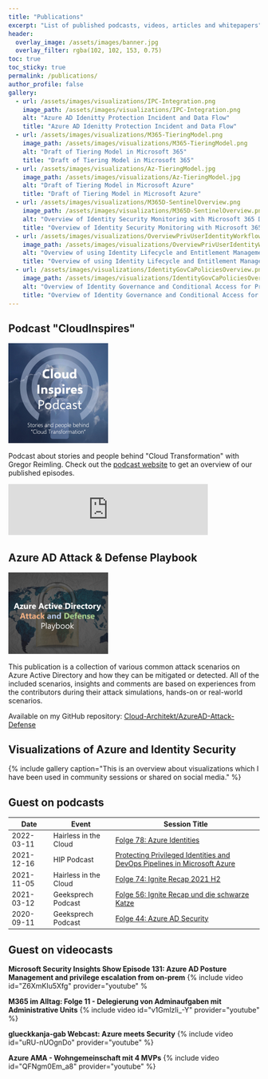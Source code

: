 ```yaml
---
title: "Publications"
excerpt: "List of published podcasts, videos, articles and whitepapers"
header:
  overlay_image: /assets/images/banner.jpg
  overlay_filter: rgba(102, 102, 153, 0.75)
toc: true
toc_sticky: true  
permalink: /publications/
author_profile: false
gallery:
  - url: /assets/images/visualizations/IPC-Integration.png
    image_path: /assets/images/visualizations/IPC-Integration.png
    alt: "Azure AD Idenitty Protection Incident and Data Flow"
    title: "Azure AD Idenitty Protection Incident and Data Flow"
  - url: /assets/images/visualizations/M365-TieringModel.png
    image_path: /assets/images/visualizations/M365-TieringModel.png
    alt: "Draft of Tiering Model in Microsoft 365"
    title: "Draft of Tiering Model in Microsoft 365"
  - url: /assets/images/visualizations/Az-TieringModel.jpg
    image_path: /assets/images/visualizations/Az-TieringModel.jpg
    alt: "Draft of Tiering Model in Microsoft Azure"
    title: "Draft of Tiering Model in Microsoft Azure"    
  - url: /assets/images/visualizations/M365D-SentinelOverview.png
    image_path: /assets/images/visualizations/M365D-SentinelOverview.png
    alt: "Overview of Identity Security Monitoring with Microsoft 365 Defender and Microsoft Sentinel"
    title: "Overview of Identity Security Monitoring with Microsoft 365 Defender and Microsoft Sentinel"
  - url: /assets/images/visualizations/OverviewPrivUserIdentityWorkflow.png
    image_path: /assets/images/visualizations/OverviewPrivUserIdentityWorkflow.png
    alt: "Overview of using Identity Lifecycle and Entitlement Management for Privileged Users"
    title: "Overview of using Identity Lifecycle and Entitlement Management for Privileged Users"
  - url: /assets/images/visualizations/IdentityGovCaPoliciesOverview.png
    image_path: /assets/images/visualizations/IdentityGovCaPoliciesOverview.png
    alt: "Overview of Identity Governance and Conditional Access for Privileged Users"
    title: "Overview of Identity Governance and Conditional Access for Privileged Users"
---
```




## Podcast "CloudInspires"
<img src="/assets/images/cloudinspires_logo_quad.jpg" style="width:200px;"/>

Podcast about stories and people behind "Cloud Transformation" with Gregor Reimling.
Check out the [podcast website](https://www.cloudinspires.me) to get an overview of our published episodes.

<iframe src="https://anchor.fm/cloudinspires/embed" height="102px" width="400px" frameborder="0" scrolling="no"></iframe>

## Azure AD Attack & Defense Playbook
<img src="/assets/images/aadplaybook_logo_quad.png" style="width:200px;"/>

This publication is a collection of various common attack scenarios on Azure Active Directory and how they can be mitigated or detected. All of the included scenarios, insights and comments are based on experiences from the contributors during their attack simulations, hands-on or real-world scenarios.

Available on my GitHub repository: [Cloud-Architekt/AzureAD-Attack-Defense](https://github.com/Cloud-Architekt/AzureAD-Attack-Defense)

## Visualizations of Azure and Identity Security
{% include gallery caption="This is an overview about visualizations which I have been used in community sessions or shared on social media." %}

## Guest on podcasts

| Date        | Event                       | Session Title                                                |
|-------------|-----------------------------|--------------------------------------------------------------|
| 2022-03-11  | Hairless in the Cloud       | [Folge 78: Azure Identities](https://hairlessinthecloud.com/post/078-azureidentitiesmitthomasnaunheim/)      |
| 2021-12-16  | HIP Podcast                 | [Protecting Privileged Identities and DevOps Pipelines in Microsoft Azure](https://hipconf.libsyn.com/protecting-privileged-identities-and-devops-pipelines-in-microsoft-azure-with-thomas-naunheim)              |
| 2021-11-05  | Hairless in the Cloud       | [Folge 74: Ignite Recap 2021 H2](https://hairlessinthecloud.com/post/074-specialignite2021h2recap/)              |
| 2021-03-12  | Geeksprech Podcast          | [Folge 56: Ignite Recap und die schwarze Katze](https://geeksprech.de/geeksprech-podcast-folge-56-ignite-recap-und-die-schwarze-katze/)              |
| 2020-09-11  | Geeksprech Podcast          | [Folge 44: Azure AD Security](https://geeksprech.de/geeksprech-podcast-folge-44-azure-ad-security/)

## Guest on videocasts

**Microsoft Security Insights Show Episode 131: Azure AD Posture Management and privilege escalation from on-prem**
{% include video id="Z6XmKIu5Xfg" provider="youtube" %

**M365 im Alltag: Folge 11 - Delegierung von Adminaufgaben mit Administrative Units**
{% include video id="v1GmlzIi_-Y" provider="youtube" %}

**glueckkanja-gab Webcast: Azure meets Security**
{% include video id="uRU-nUOgnDo" provider="youtube" %}

**Azure AMA - Wohngemeinschaft mit 4 MVPs**
{% include video id="QFNgm0Em_a8" provider="youtube" %}